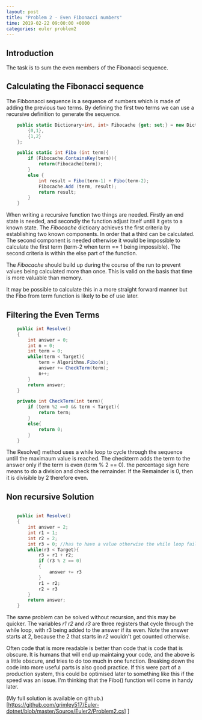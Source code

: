 ```yaml
---
layout: post
title: "Problem 2 - Even Fibonacci numbers" 
time: 2019-02-22 09:00:00 +0000
categories: euler problem2
---
```


## Introduction

The task is to sum the even members of the Fibonacci sequence. 

## Calculating the Fibonacci sequence

The Fibbonacci sequence is a sequence of numbers which is made of adding the previous two terms.  By defining the first two terms we can use a recursive definition to generate the sequence.

```csharp
    public static Dictionary<int, int> Fibocache {get; set;} = new Dictionary<int, int>{
        {0,1},
        {1,2}
    };

    public static int Fibo (int term){
        if (Fibocache.ContainsKey(term)){
            return(Fibocache[term]);
        }            
        else {
            int result = Fibo(term-1) + Fibo(term-2);
            Fibocache.Add (term, result);
            return result;
        }
    }
```

When writing a recursive function two things are needed. Firstly an end state is needed, and secondly the function adjust itself untill it gets to a known state. The _Fibocache_ dictioary achieves the first criteria by establishing two known components.  In order that a third can be calculated.  The second component is needed otherwise it would be impossible to calculate the first term (term-2  when term == 1 being impossible). The second criteria is within the else part of the function.

The _Fibocache_ should build up during the course of the run to prevent values being calculated more than once.  This is valid on the basis that time is more valuable than memory. 

It may be possible to calculate this in a more straight forward manner but the Fibo from term function is likely to be of use later.

## Filtering the Even Terms

```csharp
    public int Resolve()
    {
        int answer = 0;
        int n = 0;
        int term = 0;
        while(term < Target){
            term = Algorithms.Fibo(n);
            answer += CheckTerm(term);
            n++;
        }
        return answer;
    }

    private int CheckTerm(int term){
        if (term %2 ==0 && term < Target){
            return term;
        }
        else{
            return 0;
        }
    }
```

The Resolve() method uses a while loop to cycle through the sequence untill the maximaum value is reached.  The checkterm adds the term to the answer only if the term is even (term % 2 == 0).  the percentage sign here means to do a division and check the remainder.  If the Remainder is 0, then it is divisible by 2 therefore even.

## Non recursive Solution

```csharp

    public int Resolve()
    {
        int answer = 2;
        int r1 = 1;
        int r2 = 2;
        int r3 = 0; //has to have a value otherwise the while loop fails
        while(r3 < Target){
            r3 = r1 + r2;
            if (r3 % 2 == 0)
            {
                answer += r3
            }
            r1 = r2;
            r2 = r3
        }
        return answer;
    }
```

The same problem can be solved without recursion, and this may be quicker. The variables _r1_ _r2_ and _r3_ are three registers that cycle through the while loop, with r3 being added to the answer if its even.  Note the answer starts at 2, because the 2 that starts in _r2_ wouldn't get counted otherwise.  

Often code that is more readable is better than code that is code that is obscure. It is humans that will end up maintaing your code, and the above is a little obscure, and tries to do too much in one function.  Breaking down the code into more useful parts is also good practice.  If this were part of a production system, this could be optimised later to something like this if the speed was an issue. I'm thinking that the Fibo() function will come in handy later.

 (My full solution is available on github.)[https://github.com/grimley517/Euler-dotnet/blob/master/Source/Euler2/Problem2.cs]      ]